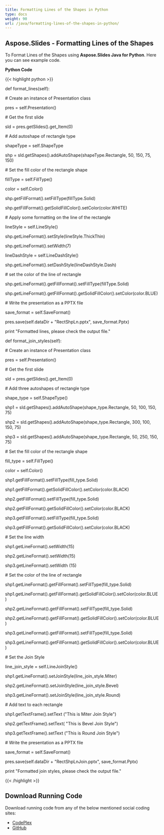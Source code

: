 ```yaml
---
title: Formatting Lines of the Shapes in Python
type: docs
weight: 90
url: /java/formatting-lines-of-the-shapes-in-python/
---
```


## **Aspose.Slides - Formatting Lines of the Shapes**
To Format Lines of the Shapes using **Aspose.Slides Java for Python**. Here you can see example code.

**Python Code**

{{< highlight python >}}

 def format_lines(self):

\# Create an instance of Presentation class

pres = self.Presentation()

\# Get the first slide

sld = pres.getSlides().get_Item(0)

\# Add autoshape of rectangle type

shapeType = self.ShapeType

shp = sld.getShapes().addAutoShape(shapeType.Rectangle, 50, 150, 75, 150)

\# Set the fill color of the rectangle shape

fillType = self.FillType()

color = self.Color()

shp.getFillFormat().setFillType(fillType.Solid)

shp.getFillFormat().getSolidFillColor().setColor(color.WHITE)

\# Apply some formatting on the line of the rectangle

lineStyle = self.LineStyle()

shp.getLineFormat().setStyle(lineStyle.ThickThin)

shp.getLineFormat().setWidth(7)

lineDashStyle = self.LineDashStyle()

shp.getLineFormat().setDashStyle(lineDashStyle.Dash)

\# set the color of the line of rectangle

shp.getLineFormat().getFillFormat().setFillType(fillType.Solid)

shp.getLineFormat().getFillFormat().getSolidFillColor().setColor(color.BLUE)

\# Write the presentation as a PPTX file

save_format = self.SaveFormat()

pres.save(self.dataDir + "RectShpLn.pptx", save_format.Pptx)

print "Formatted lines, please check the output file."

def format_join_styles(self):

\# Create an instance of Presentation class

pres = self.Presentation()

\# Get the first slide

sld = pres.getSlides().get_Item(0)

\# Add three autoshapes of rectangle type

shape_type = self.ShapeType()

shp1 = sld.getShapes().addAutoShape(shape_type.Rectangle, 50, 100, 150, 75)

shp2 = sld.getShapes().addAutoShape(shape_type.Rectangle, 300, 100, 150, 75)

shp3 = sld.getShapes().addAutoShape(shape_type.Rectangle, 50, 250, 150, 75)

\# Set the fill color of the rectangle shape

fill_type = self.FillType()

color = self.Color()

shp1.getFillFormat().setFillType(fill_type.Solid)

shp1.getFillFormat().getSolidFillColor().setColor(color.BLACK)

shp2.getFillFormat().setFillType(fill_type.Solid)

shp2.getFillFormat().getSolidFillColor().setColor(color.BLACK)

shp3.getFillFormat().setFillType(fill_type.Solid)

shp3.getFillFormat().getSolidFillColor().setColor(color.BLACK)

\# Set the line width

shp1.getLineFormat().setWidth(15)

shp2.getLineFormat().setWidth(15)

shp3.getLineFormat().setWidth (15)

\# Set the color of the line of rectangle

shp1.getLineFormat().getFillFormat().setFillType(fill_type.Solid)

shp1.getLineFormat().getFillFormat().getSolidFillColor().setColor(color.BLUE)

shp2.getLineFormat().getFillFormat().setFillType(fill_type.Solid)

shp2.getLineFormat().getFillFormat().getSolidFillColor().setColor(color.BLUE)

shp3.getLineFormat().getFillFormat().setFillType(fill_type.Solid)

shp3.getLineFormat().getFillFormat().getSolidFillColor().setColor(color.BLUE)

\# Set the Join Style

line_join_style = self.LineJoinStyle()

shp1.getLineFormat().setJoinStyle(line_join_style.Miter)

shp2.getLineFormat().setJoinStyle(line_join_style.Bevel)

shp3.getLineFormat().setJoinStyle(line_join_style.Round)

\# Add text to each rectangle

shp1.getTextFrame().setText ("This is Miter Join Style")

shp2.getTextFrame().setText( "This is Bevel Join Style")

shp3.getTextFrame().setText ("This is Round Join Style")

\# Write the presentation as a PPTX file

save_format = self.SaveFormat()

pres.save(self.dataDir + "RectShpLnJoin.pptx", save_format.Pptx)

print "Formatted join styles, please check the output file."

{{< /highlight >}}
## **Download Running Code**
Download running code from any of the below mentioned social coding sites:

- [CodePlex](https://asposeslidesjavapython.codeplex.com/releases/view/620922)
- [GitHub](https://github.com/aspose-slides/Aspose.Slides-for-Java/releases/tag/Aspose.Slides_Java_for_Python-v1.0)
